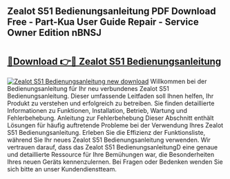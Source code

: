 ## Zealot S51 Bedienungsanleitung PDF Download Free - Part-Kua User Guide Repair - Service Owner Edition nBNSJ

# <h2><a href="http://df4max.blite.top/?on=Zealot+S51+Bedienungsanleitung">🔗Download 👉🔴 Zealot S51 Bedienungsanleitung</a></h2>

[![Zealot S51 Bedienungsanleitung new download](https://i.imgur.com/lujVjoI.png)](http://df4max.blite.top/?on=Zealot+S51+Bedienungsanleitung)
Willkommen bei der Bedienungsanleitung für Ihr neu verbundenes Zealot S51 Bedienungsanleitung. Dieser umfassende Leitfaden soll Ihnen helfen, Ihr Produkt zu verstehen und erfolgreich zu betreiben. Sie finden detaillierte Informationen zu Funktionen, Installation, Betrieb, Wartung und Fehlerbehebung. Anleitung zur Fehlerbehebung Dieser Abschnitt enthält Lösungen für häufig auftretende Probleme bei der Verwendung Ihres Zealot S51 Bedienungsanleitung. Erleben Sie die Effizienz der Funktionsliste, während Sie Ihr neues Zealot S51 Bedienungsanleitung verwenden. Wir vertrauen darauf, dass das Zealot S51 BedienungsanleitungD eine genaue und detaillierte Ressource für Ihre Bemühungen war, die Besonderheiten Ihres neuen Geräts kennenzulernen. Bei Fragen oder Bedenken wenden Sie sich bitte an unser Kundendienstteam.
